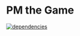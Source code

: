 # PM the Game

[![dependencies](https://david-dm.org/FedericoElles/pmgame.png)](https://david-dm.org/FedericoElles/pmgame)
